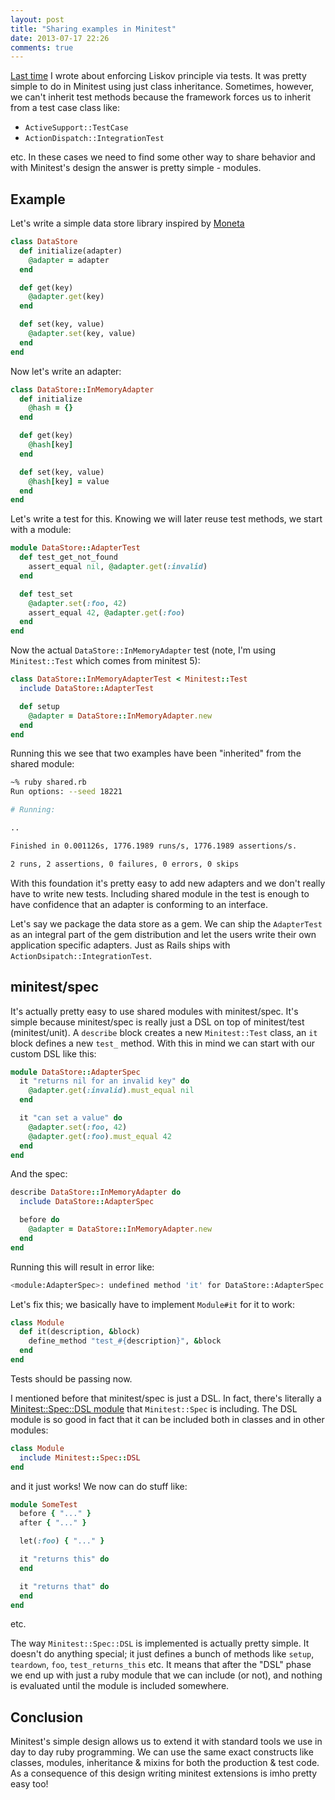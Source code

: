 ```yaml
---
layout: post
title: "Sharing examples in Minitest"
date: 2013-07-17 22:26
comments: true
---
```


[Last time](http://wojtekmach.pl/blog/2012/07/17/liskov-principle-and-minitest/) I wrote about enforcing Liskov principle via tests. It was pretty simple to do in Minitest using just class inheritance. Sometimes, however, we can't inherit test methods because the framework forces us to inherit from a test case class like:

* `ActiveSupport::TestCase`
* `ActionDispatch::IntegrationTest`

etc. In these cases we need to find some other way to share behavior and with Minitest's design the answer is pretty simple - modules.

## Example

Let's write a simple data store library inspired by [Moneta](https://github.com/minad/moneta)

``` ruby
class DataStore
  def initialize(adapter)
    @adapter = adapter
  end

  def get(key)
    @adapter.get(key)
  end

  def set(key, value)
    @adapter.set(key, value)
  end
end
```

Now let's write an adapter:

``` ruby
class DataStore::InMemoryAdapter
  def initialize
    @hash = {}
  end

  def get(key)
    @hash[key]
  end

  def set(key, value)
    @hash[key] = value
  end
end
```

Let's write a test for this. Knowing we will later reuse test methods, we start with a module:

``` ruby
module DataStore::AdapterTest
  def test_get_not_found
    assert_equal nil, @adapter.get(:invalid)
  end

  def test_set
    @adapter.set(:foo, 42)
    assert_equal 42, @adapter.get(:foo)
  end
end
```

Now the actual `DataStore::InMemoryAdapter` test (note, I'm using `Minitest::Test` which comes from minitest 5):

``` ruby
class DataStore::InMemoryAdapterTest < Minitest::Test 
  include DataStore::AdapterTest

  def setup
    @adapter = DataStore::InMemoryAdapter.new
  end
end
```

Running this we see that two examples have been "inherited" from the shared module:

``` bash
~% ruby shared.rb
Run options: --seed 18221

# Running:

..

Finished in 0.001126s, 1776.1989 runs/s, 1776.1989 assertions/s.

2 runs, 2 assertions, 0 failures, 0 errors, 0 skips
```

With this foundation it's pretty easy to add new adapters and we don't really have to write new tests. Including shared module in the test is enough to have confidence that an adapter is conforming to an interface.

Let's say we package the data store as a gem. We can ship the `AdapterTest` as an integral part of the gem distribution and let the users write their own application specific adapters. Just as Rails ships with `ActionDsipatch::IntegrationTest`.

## minitest/spec

It's actually pretty easy to use shared modules with minitest/spec. It's simple because minitest/spec is really just a DSL on top of minitest/test (minitest/unit). A `describe` block creates a new `Minitest::Test` class, an `it` block defines a new `test_` method. With this in mind we can start with our custom DSL like this:

``` ruby
module DataStore::AdapterSpec
  it "returns nil for an invalid key" do
    @adapter.get(:invalid).must_equal nil
  end

  it "can set a value" do
    @adapter.set(:foo, 42)
    @adapter.get(:foo).must_equal 42
  end
end
```

And the spec:

``` ruby
describe DataStore::InMemoryAdapter do
  include DataStore::AdapterSpec

  before do
    @adapter = DataStore::InMemoryAdapter.new
  end
end
```

Running this will result in error like:

``` bash
<module:AdapterSpec>: undefined method 'it' for DataStore::AdapterSpec:Module (NoMethodError)
```

Let's fix this; we basically have to implement `Module#it` for it to work:

``` ruby
class Module
  def it(description, &block)
    define_method "test_#{description}", &block
  end
end
```

Tests should be passing now.

I mentioned before that minitest/spec is just a DSL. In fact, there's literally a [Minitest::Spec::DSL module](https://github.com/seattlerb/minitest/blob/363ff3fe7c0144f6d02d04dabad9ceee5d252fa7/lib/minitest/spec.rb#L96) that `Minitest::Spec` is including. The DSL module is so good in fact that it can be included both in classes and in other modules:

``` ruby
class Module
  include Minitest::Spec::DSL
end
```

and it just works! We now can do stuff like:

``` ruby
module SomeTest
  before { "..." }
  after { "..." }

  let(:foo) { "..." }

  it "returns this" do
  end

  it "returns that" do
  end
end
```

etc.

The way `Minitest::Spec::DSL` is implemented is actually pretty simple. It doesn't do anything special; it just defines a bunch of methods like `setup`, `teardown`, `foo`, `test_returns_this` etc. It means that after the "DSL" phase we end up with just a ruby module that we can include (or not), and nothing is evaluated until the module is included somewhere.

## Conclusion

Minitest's simple design allows us to extend it with standard tools we use in day to day ruby programming. We can use the same exact constructs like classes, modules, inheritance & mixins for both the production & test code. As a consequence of this design writing minitest extensions is imho pretty easy too!

